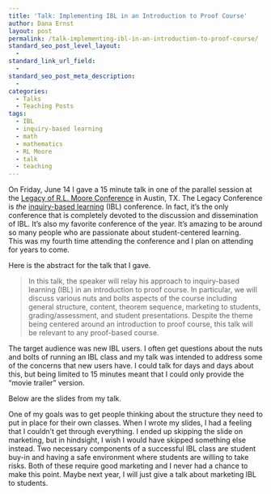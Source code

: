 ```yaml
---
title: 'Talk: Implementing IBL in an Introduction to Proof Course'
author: Dana Ernst
layout: post
permalink: /talk-implementing-ibl-in-an-introduction-to-proof-course/
standard_seo_post_level_layout:
  - 
standard_link_url_field:
  - 
standard_seo_post_meta_description:
  - 
categories:
  - Talks
  - Teaching Posts
tags:
  - IBL
  - inquiry-based learning
  - math
  - mathematics
  - RL Moore
  - talk
  - teaching
---
```

On Friday, June 14 I gave a 15 minute talk in one of the parallel session at the [Legacy of R.L. Moore Conference][1] in Austin, TX. The Legacy Conference is *the* [inquiry-based learning][2] (IBL) conference. In fact, it&#8217;s the only conference that is completely devoted to the discussion and dissemination of IBL. It&#8217;s also my favorite conference of the year. It’s amazing to be around so many people who are passionate about student-centered learning.  
This was my fourth time attending the conference and I plan on attending for years to come.

Here is the abstract for the talk that I gave.

> In this talk, the speaker will relay his approach to inquiry-based learning (IBL) in an introduction to proof course. In particular, we will discuss various nuts and bolts aspects of the course including general structure, content, theorem sequence, marketing to students, grading/assessment, and student presentations. Despite the theme being centered around an introduction to proof course, this talk will be relevant to any proof-based course.

The target audience was new IBL users. I often get questions about the nuts and bolts of running an IBL class and my talk was intended to address some of the concerns that new users have. I could talk for days and days about this, but being limited to 15 minutes meant that I could only provide the &#8220;movie trailer&#8221; version.

Below are the slides from my talk.

<div>
</div>

One of my goals was to get people thinking about the structure they need to put in place for their own classes. When I wrote my slides, I had a feeling that I couldn&#8217;t get through everything. I ended up skipping the slide on marketing, but in hindsight, I wish I would have skipped something else instead. Two necessary components of a successful IBL class are student buy-in and having a safe environment where students are willing to take risks. Both of these require good marketing and I never had a chance to make this point. Maybe next year, I will just give a talk about marketing IBL to students.

 [1]: http://legacyrlmoore.org/events.html
 [2]: http://maamathedmatters.blogspot.com/2013/05/what-heck-is-ibl.html